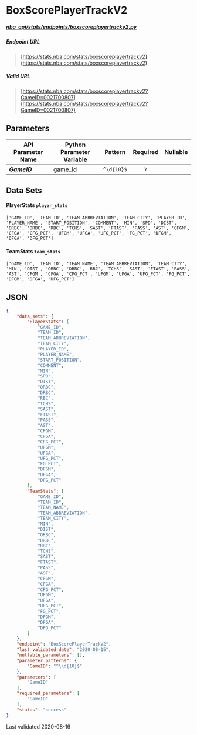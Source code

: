 # BoxScorePlayerTrackV2
##### [nba_api/stats/endpoints/boxscoreplayertrackv2.py](https://github.com/swar/nba_api/blob/master/src/nba_api/stats/endpoints/boxscoreplayertrackv2.py)

##### Endpoint URL
>[https://stats.nba.com/stats/boxscoreplayertrackv2](https://stats.nba.com/stats/boxscoreplayertrackv2)

##### Valid URL
>[https://stats.nba.com/stats/boxscoreplayertrackv2?GameID=0021700807](https://stats.nba.com/stats/boxscoreplayertrackv2?GameID=0021700807)

## Parameters
| API Parameter Name                                                                                          | Python Parameter Variable |  Pattern   | Required | Nullable |
|-------------------------------------------------------------------------------------------------------------|---------------------------|:----------:|:--------:|:--------:|
| [_**GameID**_](https://github.com/swar/nba_api/blob/master/docs/nba_api/stats/library/parameters.md#GameID) | game_id                   | `^\d{10}$` |   `Y`    |          | 

## Data Sets
#### PlayerStats `player_stats`
```text
['GAME_ID', 'TEAM_ID', 'TEAM_ABBREVIATION', 'TEAM_CITY', 'PLAYER_ID', 'PLAYER_NAME', 'START_POSITION', 'COMMENT', 'MIN', 'SPD', 'DIST', 'ORBC', 'DRBC', 'RBC', 'TCHS', 'SAST', 'FTAST', 'PASS', 'AST', 'CFGM', 'CFGA', 'CFG_PCT', 'UFGM', 'UFGA', 'UFG_PCT', 'FG_PCT', 'DFGM', 'DFGA', 'DFG_PCT']
```

#### TeamStats `team_stats`
```text
['GAME_ID', 'TEAM_ID', 'TEAM_NAME', 'TEAM_ABBREVIATION', 'TEAM_CITY', 'MIN', 'DIST', 'ORBC', 'DRBC', 'RBC', 'TCHS', 'SAST', 'FTAST', 'PASS', 'AST', 'CFGM', 'CFGA', 'CFG_PCT', 'UFGM', 'UFGA', 'UFG_PCT', 'FG_PCT', 'DFGM', 'DFGA', 'DFG_PCT']
```


## JSON
```json
{
    "data_sets": {
        "PlayerStats": [
            "GAME_ID",
            "TEAM_ID",
            "TEAM_ABBREVIATION",
            "TEAM_CITY",
            "PLAYER_ID",
            "PLAYER_NAME",
            "START_POSITION",
            "COMMENT",
            "MIN",
            "SPD",
            "DIST",
            "ORBC",
            "DRBC",
            "RBC",
            "TCHS",
            "SAST",
            "FTAST",
            "PASS",
            "AST",
            "CFGM",
            "CFGA",
            "CFG_PCT",
            "UFGM",
            "UFGA",
            "UFG_PCT",
            "FG_PCT",
            "DFGM",
            "DFGA",
            "DFG_PCT"
        ],
        "TeamStats": [
            "GAME_ID",
            "TEAM_ID",
            "TEAM_NAME",
            "TEAM_ABBREVIATION",
            "TEAM_CITY",
            "MIN",
            "DIST",
            "ORBC",
            "DRBC",
            "RBC",
            "TCHS",
            "SAST",
            "FTAST",
            "PASS",
            "AST",
            "CFGM",
            "CFGA",
            "CFG_PCT",
            "UFGM",
            "UFGA",
            "UFG_PCT",
            "FG_PCT",
            "DFGM",
            "DFGA",
            "DFG_PCT"
        ]
    },
    "endpoint": "BoxScorePlayerTrackV2",
    "last_validated_date": "2020-08-15",
    "nullable_parameters": [],
    "parameter_patterns": {
        "GameID": "^\\d{10}$"
    },
    "parameters": [
        "GameID"
    ],
    "required_parameters": [
        "GameID"
    ],
    "status": "success"
}
```

Last validated 2020-08-16